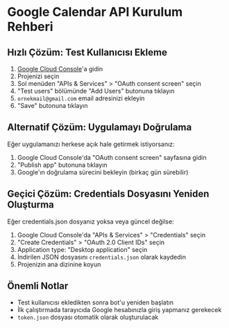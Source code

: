 # Google Calendar API Kurulum Rehberi

## Hızlı Çözüm: Test Kullanıcısı Ekleme

1. [Google Cloud Console](https://console.cloud.google.com/)'a gidin
2. Projenizi seçin
3. Sol menüden "APIs & Services" > "OAuth consent screen" seçin
4. "Test users" bölümünde "Add Users" butonuna tıklayın
5. `ornekmail@gmail.com` email adresinizi ekleyin
6. "Save" butonuna tıklayın

## Alternatif Çözüm: Uygulamayı Doğrulama

Eğer uygulamanızı herkese açık hale getirmek istiyorsanız:

1. Google Cloud Console'da "OAuth consent screen" sayfasına gidin
2. "Publish app" butonuna tıklayın
3. Google'ın doğrulama sürecini bekleyin (birkaç gün sürebilir)

## Geçici Çözüm: Credentials Dosyasını Yeniden Oluşturma

Eğer credentials.json dosyanız yoksa veya güncel değilse:

1. Google Cloud Console'da "APIs & Services" > "Credentials" seçin
2. "Create Credentials" > "OAuth 2.0 Client IDs" seçin
3. Application type: "Desktop application" seçin
4. İndirilen JSON dosyasını `credentials.json` olarak kaydedin
5. Projenizin ana dizinine koyun

## Önemli Notlar

- Test kullanıcısı ekledikten sonra bot'u yeniden başlatın
- İlk çalıştırmada tarayıcıda Google hesabınızla giriş yapmanız gerekecek
- `token.json` dosyası otomatik olarak oluşturulacak
